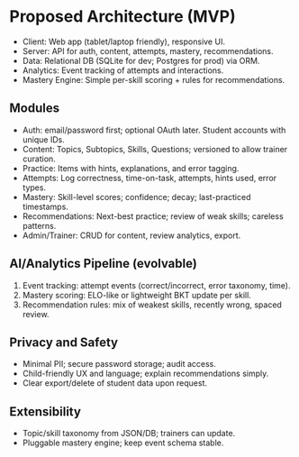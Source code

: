 # Proposed Architecture (MVP)

- Client: Web app (tablet/laptop friendly), responsive UI.
- Server: API for auth, content, attempts, mastery, recommendations.
- Data: Relational DB (SQLite for dev; Postgres for prod) via ORM.
- Analytics: Event tracking of attempts and interactions.
- Mastery Engine: Simple per-skill scoring + rules for recommendations.

## Modules

- Auth: email/password first; optional OAuth later. Student accounts with unique IDs.
- Content: Topics, Subtopics, Skills, Questions; versioned to allow trainer curation.
- Practice: Items with hints, explanations, and error tagging.
- Attempts: Log correctness, time-on-task, attempts, hints used, error types.
- Mastery: Skill-level scores; confidence; decay; last-practiced timestamps.
- Recommendations: Next-best practice; review of weak skills; careless patterns.
- Admin/Trainer: CRUD for content, review analytics, export.

## AI/Analytics Pipeline (evolvable)

1. Event tracking: attempt events (correct/incorrect, error taxonomy, time).
2. Mastery scoring: ELO-like or lightweight BKT update per skill.
3. Recommendation rules: mix of weakest skills, recently wrong, spaced review.

## Privacy and Safety

- Minimal PII; secure password storage; audit access.
- Child-friendly UX and language; explain recommendations simply.
- Clear export/delete of student data upon request.

## Extensibility

- Topic/skill taxonomy from JSON/DB; trainers can update.
- Pluggable mastery engine; keep event schema stable.

